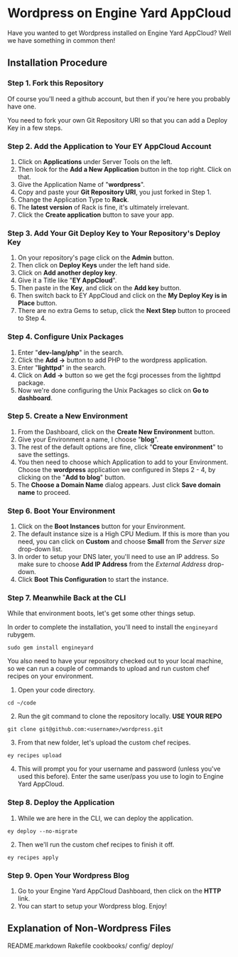 # Wordpress on Engine Yard AppCloud

Have you wanted to get Wordpress installed on Engine Yard AppCloud?  Well we have something in common then!

## Installation Procedure

### Step 1. Fork this Repository

Of course you'll need a github account, but then if you're here you probably have one.

You need to fork your own Git Repository URI so that you can add a Deploy Key in a few steps.

### Step 2. Add the Application to Your EY AppCloud Account

  1. Click on **Applications** under Server Tools on the left.
  2. Then look for the **Add a New Application** button in the top right.  Click on that.
  3. Give the Application Name of "**wordpress**".
  4. Copy and paste your **Git Repository URI**, you just forked in Step 1.
  5. Change the Application Type to **Rack**.
  6. The **latest version** of Rack is fine, it's ultimately irrelevant.
  7. Click the **Create application** button to save your app.

### Step 3. Add Your Git Deploy Key to Your Repository's Deploy Key

  1. On your repository's page click on the **Admin** button.
  2. Then click on **Deploy Keys** under the left hand side.
  3. Click on **Add another deploy key**.
  4. Give it a Title like "**EY AppCloud**".
  5. Then paste in the **Key**, and click on the **Add key** button.
  6. Then switch back to EY AppCloud and click on the **My Deploy Key is in Place** button.
  7. There are no extra Gems to setup, click the **Next Step** button to proceed to Step 4.

### Step 4. Configure Unix Packages

  1. Enter "**dev-lang/php**" in the search.
  2. Click the **Add ->** button to add PHP to the wordpress application.
  3. Enter "**lighttpd**" in the search.
  4. Click on **Add ->** button so we get the fcgi processes from the lighttpd package.
  5. Now we're done configuring the Unix Packages so click on **Go to dashboard**.

### Step 5. Create a New Environment

  1. From the Dashboard, click on the **Create New Environment** button.
  2. Give your Environment a name, I choose "**blog**".
  3. The rest of the default options are fine, click "**Create environment**" to save the settings.
  4. You then need to choose which Application to add to your Environment.  Choose the **wordpress** application we configured in Steps 2 - 4, by clicking on the "**Add to blog**" button.
  5. The **Choose a Domain Name** dialog appears.  Just click **Save domain name** to proceed.

### Step 6. Boot Your Environment

  1. Click on the **Boot Instances** button for your Environment.
  2. The default instance size is a High CPU Medium.  If this is more than you need, you can click on **Custom** and choose **Small** from the *Server size* drop-down list.
  3. In order to setup your DNS later, you'll need to use an IP address.  So make sure to choose **Add IP Address** from the *External Address* drop-down.
  4. Click **Boot This Configuration** to start the instance.

### Step 7. Meanwhile Back at the CLI

While that environment boots, let's get some other things setup.

In order to complete the installation, you'll need to install the `engineyard` rubygem.

`sudo gem install engineyard`

You also need to have your repository checked out to your local machine, so we can run a couple of commands to upload and run custom chef recipes on your environment.

  1. Open your code directory.

`cd ~/code`

  2. Run the git command to clone the repository locally.  **USE YOUR REPO**

`git clone git@github.com:<username>/wordpress.git`

  3. From that new folder, let's upload the custom chef recipes.

`ey recipes upload`

  4. This will prompt you for your username and password (unless you've used this before).  Enter the same user/pass you use to login to Engine Yard AppCloud.

### Step 8. Deploy the Application

  1. While we are here in the CLI, we can deploy the application.

`ey deploy --no-migrate`

  2. Then we'll run the custom chef recipes to finish it off.

`ey recipes apply`

### Step 9. Open Your Wordpress Blog

  1. Go to your Engine Yard AppCloud Dashboard, then click on the **HTTP** link.
  2. You can start to setup your Wordpress blog.  Enjoy!

## Explanation of Non-Wordpress Files

  README.markdown
  Rakefile
  cookbooks/
  config/
  deploy/
